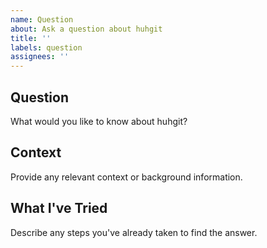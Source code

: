 ```yaml
---
name: Question
about: Ask a question about huhgit
title: ''
labels: question
assignees: ''
---
```


## Question

What would you like to know about huhgit?

## Context

Provide any relevant context or background information.

## What I've Tried

Describe any steps you've already taken to find the answer.
